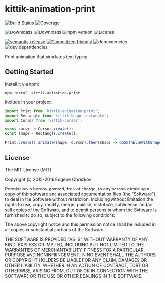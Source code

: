 # kittik-animation-print

![Build Status](https://img.shields.io/travis/kittikjs/animation-print.svg)
![Coverage](https://img.shields.io/coveralls/kittikjs/animation-print.svg)

![Downloads](https://img.shields.io/npm/dm/kittik-animation-print.svg)
![Downloads](https://img.shields.io/npm/dt/kittik-animation-print.svg)
![npm version](https://img.shields.io/npm/v/kittik-animation-print.svg)
![License](https://img.shields.io/npm/l/kittik-animation-print.svg)

[![semantic-release](https://img.shields.io/badge/%20%20%F0%9F%93%A6%F0%9F%9A%80-semantic--release-e10079.svg)](https://github.com/semantic-release/semantic-release)
[![Commitizen friendly](https://img.shields.io/badge/commitizen-friendly-brightgreen.svg)](http://commitizen.github.io/cz-cli/)
![dependencies](https://img.shields.io/david/kittikjs/animation-print.svg)
![dev dependencies](https://img.shields.io/david/dev/kittikjs/animation-print.svg)

Print animation that simulates text typing

## Getting Started

Install it via npm:

```shell
npm install kittik-animation-print
```

Include in your project:

```javascript
import Print from 'kittik-animation-print';
import Rectangle from 'kittik-shape-rectangle';
import Cursor from 'kittik-cursor';

const cursor = Cursor.create();
const shape = Rectangle.create();

Print.create().animate(shape, cursor).then(shape => doSmthElseWithShape(shape));
```

## License

The MIT License (MIT)

Copyright (c) 2015-2016 Eugene Obrezkov

Permission is hereby granted, free of charge, to any person obtaining a copy
of this software and associated documentation files (the "Software"), to deal
in the Software without restriction, including without limitation the rights
to use, copy, modify, merge, publish, distribute, sublicense, and/or sell
copies of the Software, and to permit persons to whom the Software is
furnished to do so, subject to the following conditions:

The above copyright notice and this permission notice shall be included in all
copies or substantial portions of the Software.

THE SOFTWARE IS PROVIDED "AS IS", WITHOUT WARRANTY OF ANY KIND, EXPRESS OR
IMPLIED, INCLUDING BUT NOT LIMITED TO THE WARRANTIES OF MERCHANTABILITY,
FITNESS FOR A PARTICULAR PURPOSE AND NONINFRINGEMENT. IN NO EVENT SHALL THE
AUTHORS OR COPYRIGHT HOLDERS BE LIABLE FOR ANY CLAIM, DAMAGES OR OTHER
LIABILITY, WHETHER IN AN ACTION OF CONTRACT, TORT OR OTHERWISE, ARISING FROM,
OUT OF OR IN CONNECTION WITH THE SOFTWARE OR THE USE OR OTHER DEALINGS IN THE
SOFTWARE.
